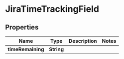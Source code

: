 

# JiraTimeTrackingField


## Properties

| Name | Type | Description | Notes |
|------------ | ------------- | ------------- | -------------|
|**timeRemaining** | **String** |  |  |



